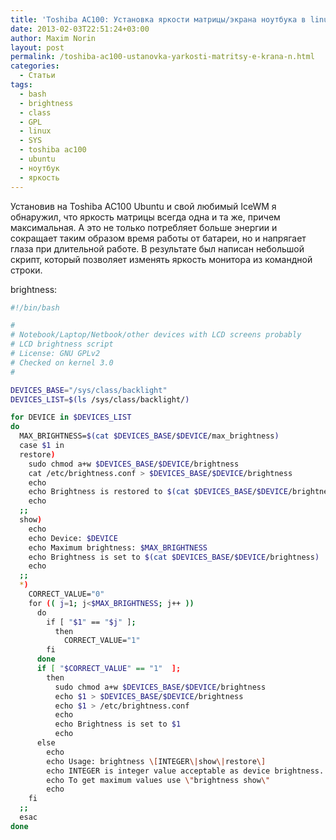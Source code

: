 ```yaml
---
title: 'Toshiba AC100: Установка яркости матрицы/экрана ноутбука в linux'
date: 2013-02-03T22:51:24+03:00
author: Maxim Norin
layout: post
permalink: /toshiba-ac100-ustanovka-yarkosti-matritsy-e-krana-n.html
categories:
  - Статьи
tags:
  - bash
  - brightness
  - class
  - GPL
  - linux
  - SYS
  - toshiba ac100
  - ubuntu
  - ноутбук
  - яркость
---
```

Установив на Toshiba AC100 Ubuntu и свой любимый IceWM я обнаружил, что яркость матрицы всегда одна и та же, причем максимальная. А это не только потребляет больше энергии и сокращает таким образом время работы от батареи, но и напрягает глаза при длительной работе.
В результате был написан небольшой скрипт, который позволяет изменять яркость монитора из командной строки.
<!--more-->
brightness:
```bash
#!/bin/bash

#
# Notebook/Laptop/Netbook/other devices with LCD screens probably
# LCD brightness script
# License: GNU GPLv2
# Checked on kernel 3.0
#

DEVICES_BASE="/sys/class/backlight"
DEVICES_LIST=$(ls /sys/class/backlight/)

for DEVICE in $DEVICES_LIST
do
  MAX_BRIGHTNESS=$(cat $DEVICES_BASE/$DEVICE/max_brightness)
  case $1 in
  restore)
    sudo chmod a+w $DEVICES_BASE/$DEVICE/brightness
    cat /etc/brightness.conf > $DEVICES_BASE/$DEVICE/brightness
    echo
    echo Brightness is restored to $(cat $DEVICES_BASE/$DEVICE/brightness)
    echo
  ;;
  show)
    echo
    echo Device: $DEVICE
    echo Maximum brightness: $MAX_BRIGHTNESS
    echo Brightness is set to $(cat $DEVICES_BASE/$DEVICE/brightness)
    echo
  ;;
  *)
    CORRECT_VALUE="0"
    for (( j=1; j<$MAX_BRIGHTNESS; j++ ))
      do
        if [ "$1" == "$j" ];
          then
            CORRECT_VALUE="1"
        fi
      done
      if [ "$CORRECT_VALUE" == "1"  ];
        then
          sudo chmod a+w $DEVICES_BASE/$DEVICE/brightness
          echo $1 > $DEVICES_BASE/$DEVICE/brightness
          echo $1 > /etc/brightness.conf
          echo
          echo Brightness is set to $1
          echo
      else
        echo
        echo Usage: brightness \[INTEGER\|show\|restore\]
        echo INTEGER is integer value acceptable as device brightness. It must be between 1 and maximum for your device
        echo To get maximum values use \"brightness show\"
        echo
    fi
  ;;
  esac
done
```

